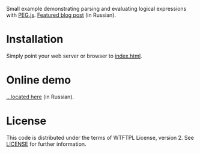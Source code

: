 Small example demonstrating parsing and evaluating
logical expressions with [PEG.js](http://pegjs.majda.cz/).
[Featured blog post](http://blog.smaximov.info/blog/2014/04/08/parsing-expressions-with-peg-dot-js/) (in Russian).

# Installation

Simply point your web server or browser to [index.html](index.html).

# Online demo

[&hellip;located here](http://demos.smaximov.info/peg) (in Russian).

# License

This code is distributed under the terms of WTFTPL License, version 2.
See [LICENSE](LICENSE) for further information.
